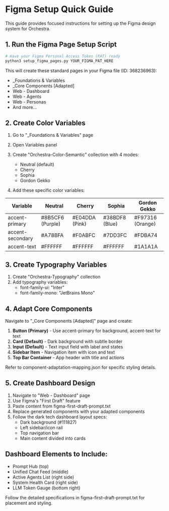 # Figma Setup Quick Guide

This guide provides focused instructions for setting up the Figma design system for Orchestra.

## 1. Run the Figma Page Setup Script

```bash
# Have your Figma Personal Access Token (PAT) ready
python3 setup_figma_pages.py YOUR_FIGMA_PAT_HERE
```

This will create these standard pages in your Figma file (ID: 368236963):
- _Foundations & Variables
- _Core Components [Adapted]
- Web - Dashboard
- Web - Agents
- Web - Personas
- And more...

## 2. Create Color Variables

1. Go to "_Foundations & Variables" page
2. Open Variables panel
3. Create "Orchestra-Color-Semantic" collection with 4 modes:
   - Neutral (default)
   - Cherry
   - Sophia
   - Gordon Gekko

4. Add these specific color variables:

| Variable | Neutral | Cherry | Sophia | Gordon Gekko |
|----------|---------|--------|--------|--------------|
| accent-primary | #8B5CF6 (Purple) | #E04DDA (Pink) | #38BDF8 (Blue) | #F97316 (Orange) |
| accent-secondary | #A78BFA | #F0ABFC | #7DD3FC | #FDBA74 |
| accent-text | #FFFFFF | #FFFFFF | #FFFFFF | #1A1A1A |

## 3. Create Typography Variables

1. Create "Orchestra-Typography" collection
2. Add typography variables:
   - font-family-ui: "Inter"
   - font-family-mono: "JetBrains Mono"

## 4. Adapt Core Components

Navigate to "_Core Components [Adapted]" page and create:

1. **Button (Primary)** - Use accent-primary for background, accent-text for text
2. **Card (Default)** - Dark background with subtle border
3. **Input (Default)** - Text input field with label and states
4. **Sidebar Item** - Navigation item with icon and text
5. **Top Bar Container** - App header with title and actions

Refer to component-adaptation-mapping.json for specific styling details.

## 5. Create Dashboard Design

1. Navigate to "Web - Dashboard" page
2. Use Figma's "First Draft" feature
3. Paste content from figma-first-draft-prompt.txt
4. Replace generated components with your adapted components
5. Follow the dark tech dashboard layout specs:
   - Dark background (#111827)
   - Left sidebar/icon rail
   - Top navigation bar
   - Main content divided into cards

## Dashboard Elements to Include:

- Prompt Hub (top)
- Unified Chat Feed (middle)
- Active Agents List (right side)
- System Health Card (right side)
- LLM Token Gauge (bottom right)

Follow the detailed specifications in figma-first-draft-prompt.txt for placement and styling.
